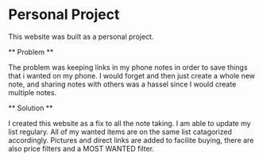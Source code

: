 # Personal Project
This website was built as a personal project.

** Problem **

The problem was keeping links in my phone notes in order to save things that i wanted on my phone. I would forget and then just create a whole new note, and sharing notes with others was a hassel since I would create multiple notes.



** Solution **

I created this website as a fix to all the note taking. I am able to update my list regulary. All of my wanted items are on the same list catagorized accordingly. Pictures and direct links are added to facilite buying, there are also price filters and a MOST WANTED filter.
